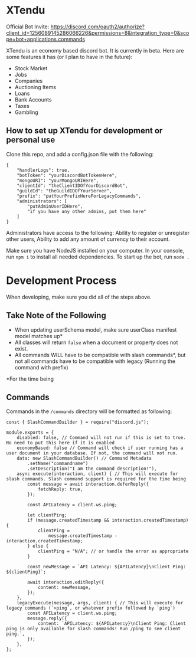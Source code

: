 # XTendu

Official Bot Invite: https://discord.com/oauth2/authorize?client_id=1256089145286066226&permissions=8&integration_type=0&scope=bot+applications.commands

XTendu is an economy based discord bot. It is currently in beta.
Here are some features it has (or I plan to have in the future):

-   Stock Market
-   Jobs
-   Companies
-   Auctioning Items
-   Loans
-   Bank Accounts
-   Taxes
-   Gambling

## How to set up XTendu for development or personal use

Clone this repo, and add a config.json file with the following:

```
{
	"handlerLogs": true,
	"botToken": "yourDiscordBotTokenHere",
	"mongoURI": "yourMongoURIHere",
	"clientId": "theClientIDOfYourDiscordBot",
	"guildId": "theGuildIDOfYourServer",
	"prefix": "putYourPrefixHereForLegacyCommands",
	"administrators": [
		"putAdminUserIDHere",
		"if you have any other admins, put them here"
	]
}
```

Administrators have access to the following:
Ability to register or unregister other users,
Ability to add any amount of currency to their account.

Make sure you have NodeJS installed on your computer.
In your console, run `npm i` to install all needed dependencies. To start up the bot, run `node .`

# Development Process

When developing, make sure you did all of the steps above.

## Take Note of the Following

-   When updating userSchema model, make sure userClass manifest model matches up\*
-   All classes will return `false` when a document or property does not exist.
-   All commands WILL have to be compatible with slash commands\*, but not all commands have to be compatible with legacy (Running the command with prefix)

\*For the time being

## Commands

Commands in the `/commands` directory will be formatted as following:

```
const { SlashCommandBuilder } = require("discord.js");

module.exports = {
	disabled: false, // Command will not run if this is set to true. No need to put this here if it is enabled
	economyBased: false // Command will check if user running has a user document in your database. If not, the command will not run.
	data: new SlashCommandBuilder() // Command Metadata
		.setName("commandname")
		.setDescription("I am the command description!"),
	async execute(interaction, client) { // This will execute for slash commands. Slash command support is required for the time being
		const message = await interaction.deferReply({
			fetchReply: true,
		});

		const APILatency = client.ws.ping;

		let clientPing;
		if (message.createdTimestamp && interaction.createdTimestamp) {
			clientPing =
				message.createdTimestamp - interaction.createdTimestamp;
		} else {
			clientPing = "N/A"; // or handle the error as appropriate
		}

		const newMessage = `API Latency: ${APILatency}\nClient Ping: ${clientPing}`;

		await interaction.editReply({
			content: newMessage,
		});
	},
	legacyExecute(message, args, client) { // This will execute for legacy commands (`>ping`, or whatever prefix followed by `ping`)
		const APILatency = client.ws.ping;
		message.reply({
			content: `APILatency: ${APILatency}\nClient Ping: Client ping is only available for slash commands! Run /ping to see client ping.`,
		});
	},
};

```
